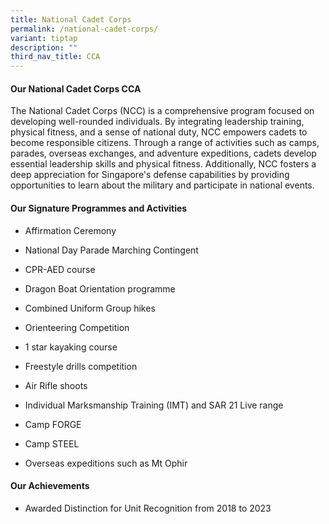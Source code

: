 ```yaml
---
title: National Cadet Corps
permalink: /national-cadet-corps/
variant: tiptap
description: ""
third_nav_title: CCA
---
```

<h4><strong>Our National Cadet Corps CCA</strong></h4>
<p>The National Cadet Corps (NCC) is a comprehensive program focused on developing
well-rounded individuals. By integrating leadership training, physical
fitness, and a sense of national duty, NCC empowers cadets to become responsible
citizens. Through a range of activities such as camps, parades, overseas
exchanges, and adventure expeditions, cadets develop essential leadership
skills and physical fitness. Additionally, NCC fosters a deep appreciation
for Singapore's defense capabilities by providing opportunities to learn
about the military and participate in national events.</p>
<h4><strong>Our Signature Programmes and Activities</strong></h4>
<ul data-tight="true" class="tight">
<li>
<p>Affirmation Ceremony</p>
</li>
<li>
<p>National Day Parade Marching Contingent</p>
</li>
<li>
<p>CPR-AED course</p>
</li>
<li>
<p>Dragon Boat Orientation programme</p>
</li>
<li>
<p>Combined Uniform Group hikes</p>
</li>
<li>
<p>Orienteering Competition</p>
</li>
<li>
<p>1 star kayaking course</p>
</li>
<li>
<p>Freestyle drills competition</p>
</li>
<li>
<p>Air Rifle shoots</p>
</li>
<li>
<p>Individual Marksmanship Training (IMT) and SAR 21 Live range</p>
</li>
<li>
<p>Camp FORGE</p>
</li>
<li>
<p>Camp STEEL</p>
</li>
<li>
<p>Overseas expeditions such as Mt Ophir</p>
</li>
</ul>
<h4><strong>Our Achievements</strong></h4>
<ul data-tight="true" class="tight">
<li>
<p>Awarded Distinction for Unit Recognition from 2018 to 2023</p>
</li>
</ul>
<p></p>